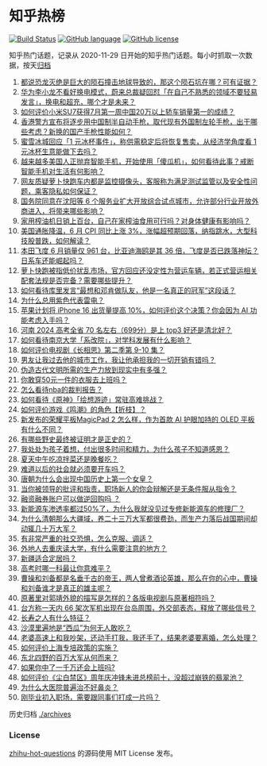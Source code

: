 # 知乎热榜
[![Build Status](https://github.com/ToWeLong/zhihu-hot-questions/workflows/CI/badge.svg)](https://github.com/ToWeLong/zhihu-hot-questions/actions)
[![GitHub language](https://img.shields.io/badge/language-golang-orange.svg)](https://golang.org/)
[![GitHub license](https://img.shields.io/github/license/ToWeLong/zhihu-hot-questions)](https://github.com/ToWeLong/zhihu-hot-questions/blob/main/LICENSE)

知乎热门话题，记录从 2020-11-29 日开始的知乎热门话题。每小时抓取一次数据，按天[归档](./archives)

<!-- BEGIN -->

1. [都说恐龙灭绝是巨大的陨石撞击地球导致的，那这个陨石坑在哪？可有证据？](https://www.zhihu.com/question/661180076)
1. [华为李小龙不看好换电模式，蔚来总裁疑回怼「在自己不熟悉的领域不要轻易发言」，换电和超充，哪个才是未来？](https://www.zhihu.com/question/661218558)
1. [如何评价小米SU7获得7月第一周中国20万以上轿车销量第一的成绩？](https://www.zhihu.com/question/661358808)
1. [香港警方宣布将逐步用中国制半自动手枪，取代现有外国制左轮手枪，出于哪些考虑？新换的国产手枪性能如何？](https://www.zhihu.com/question/661338816)
1. [蜜雪冰城回应「1 元冰杯事件」，称供需稳定后将恢复售卖，从经济学角度看 1 元冰杯生意能做下去吗？](https://www.zhihu.com/question/661321754)
1. [越来越多美国人正抛弃智能手机，开始使用「傻瓜机」，如何看待此事？戒断智能手机对生活有何影响？](https://www.zhihu.com/question/661306152)
1. [网友质疑萝卜快跑车内都是监控摄像头，客服称为满足测试监管以及安全性问题，乘客隐私如何保证？](https://www.zhihu.com/question/661342132)
1. [国务院同意在沈阳等 6 个服务业扩大开放综合试点城市，允许部分行业开放外商进入，将带来哪些影响？](https://www.zhihu.com/question/661346945)
1. [家用榨油机日销上百台，自己在家榨油食用可行吗？对身体健康有影响吗？](https://www.zhihu.com/question/661303306)
1. [美国通胀降温，6 月 CPI 同比上涨 3%，涨幅超预期回落，纳指跳水，大型科技股普跌，如何解读？](https://www.zhihu.com/question/661391454)
1. [本田飞度 6 月销量仅 961 台，比亚迪海鸥是其 36 倍，飞度是否已跌落神坛？日系车还能崛起吗？](https://www.zhihu.com/question/661265531)
1. [萝卜快跑被指低价扰乱市场，官方回应还没定性为营运车辆，若正式营运相关配套法规是否完备？需要哪些提升？](https://www.zhihu.com/question/661259428)
1. [如何看待库里发言“最想和邓肯做队友，他是一名真正的冠军”这段话？](https://www.zhihu.com/question/661350042)
1. [为什么总用紫色代表雷电？](https://www.zhihu.com/question/632850152)
1. [苹果计划将 iPhone 16 出货量提高 10%，如何评价这个决策？你会因为 AI 功能考虑入手吗？](https://www.zhihu.com/question/661301597)
1. [河南 2024 高考全省 70 名左右（699分）是上 top3 好还是清北好？](https://www.zhihu.com/question/659894335)
1. [如何看待南京大学「系改院」，对学科发展有什么影响？](https://www.zhihu.com/question/661235450)
1. [如何评价电视剧《长相思》第二季第 9-10 集？](https://www.zhihu.com/question/661345041)
1. [男友让我过去他的城市工作，我让他承担我的一切开销有错吗？](https://www.zhihu.com/question/661226956)
1. [伪造古代文明所需的生产力放到现实中有多强？](https://www.zhihu.com/question/655659395)
1. [你敢穿50元一件的衣服去上班吗？](https://www.zhihu.com/question/661301301)
1. [怎么看待nba的裁判报告？](https://www.zhihu.com/question/322840669)
1. [如何看待《原神》「绘想游迹」常驻高难挑战？](https://www.zhihu.com/question/661325330)
1. [如何评价游戏《鸣潮》的角色【折枝】？](https://www.zhihu.com/question/661134362)
1. [新发布的荣耀平板MagicPad 2 怎么样，作为首款 AI 护眼加持的 OLED 平板有什么不同？](https://www.zhihu.com/question/661392143)
1. [有哪些野史最终被证明才是正史的？](https://www.zhihu.com/question/661225734)
1. [我处处为孩子着想，付出很多时间和精力，为什么孩子不知道感恩？](https://www.zhihu.com/question/660878029)
1. [夏天中午吃凉拌菜还是晚餐吃？](https://www.zhihu.com/question/660743590)
1. [难道以后的社会就必须要开车吗？](https://www.zhihu.com/question/660923360)
1. [唐朝为什么会出现中国历史上第一个女皇？](https://www.zhihu.com/question/661176253)
1. [当你被领导的批评和指责，职场新人的你会辩解还是无条件服从指令？](https://www.zhihu.com/question/661260355)
1. [融资融券账户可以做逆回购吗 ？](https://www.zhihu.com/question/471742761)
1. [新能源车渗透率都过50%了，为什么我就没见过专修新能源车的修理厂？](https://www.zhihu.com/question/654140946)
1. [为什么清朝那么大疆域，养二十三万大军都很费劲，而生产力落后战国期间却动辄几十万大军？](https://www.zhihu.com/question/659980730)
1. [有非常严重的社交恐惧，怎么克服、调适？](https://www.zhihu.com/question/661227963)
1. [外地人去重庆读大学，有什么需要注意的地方？](https://www.zhihu.com/question/661215175)
1. [新疆适合定居吗？](https://www.zhihu.com/question/658901850)
1. [高考时哪一科最让你意难平？](https://www.zhihu.com/question/658459907)
1. [曹操和刘备都是名垂千古的帝王，两人曾煮酒论英雄，那么在你的心中，曹操和刘备谁才是真正的雄主呢？](https://www.zhihu.com/question/661051128)
1. [原著里对郭靖外貌的描写是怎样的？各版电视剧与原著相符吗？](https://www.zhihu.com/question/661026044)
1. [台方称一天内 66 架次军机出现在台岛周围，外交部表态，释放了哪些信号？](https://www.zhihu.com/question/661345297)
1. [长寿之人有什么特征？](https://www.zhihu.com/question/649312623)
1. [沙漠里遍地是“西瓜”为何无人敢吃？](https://www.zhihu.com/question/479750818)
1. [老婆高速上和我吵架，还动手打我，我还手了，结果老婆要离婚，怎么处理？](https://www.zhihu.com/question/660927614)
1. [如何评价上海专培政策的实施？](https://www.zhihu.com/question/660836592)
1. [东北四野的百万大军从何而来？](https://www.zhihu.com/question/661280317)
1. [如果你中了一千万还会上班吗?](https://www.zhihu.com/question/660358625)
1. [如何评价《尘白禁区》周年庆冲锋未进总榜前十，没超过崩铁的翡翠池？](https://www.zhihu.com/question/661366841)
1. [为什么大医院普遍治不好鼻炎？](https://www.zhihu.com/question/309958863)
1. [刚毕业初入职场，需要跟同事们打成一片吗？](https://www.zhihu.com/question/660814291)

<!-- END -->

历史归档 [./archives](./archives)


### License
[zhihu-hot-questions](https://github.com/towelong/zhihu-hot-questions) 的源码使用 MIT License 发布。